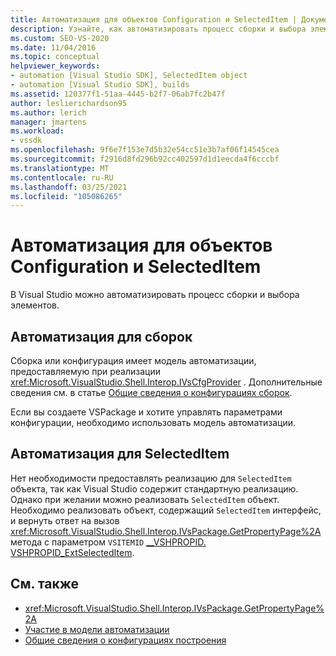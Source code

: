 ```yaml
---
title: Автоматизация для объектов Configuration и SelectedItem | Документация Майкрософт
description: Узнайте, как автоматизировать процесс сборки и выбора элементов Visual Studio с помощью объектов Configuration и SelectedItem в Interop Shell.
ms.custom: SEO-VS-2020
ms.date: 11/04/2016
ms.topic: conceptual
helpviewer_keywords:
- automation [Visual Studio SDK], SelectedItem object
- automation [Visual Studio SDK], builds
ms.assetid: 120377f1-51aa-4445-b2f7-06ab7fc2b47f
author: leslierichardson95
ms.author: lerich
manager: jmartens
ms.workload:
- vssdk
ms.openlocfilehash: 9f6e7f153e7d5b32e54cc51e3b7af06f14545cea
ms.sourcegitcommit: f2916d8fd296b92cc402597d1d1eecda4f6cccbf
ms.translationtype: MT
ms.contentlocale: ru-RU
ms.lasthandoff: 03/25/2021
ms.locfileid: "105086265"
---
```

# <a name="automation-for-configuration-and-selecteditem-objects"></a>Автоматизация для объектов Configuration и SelectedItem

В Visual Studio можно автоматизировать процесс сборки и выбора элементов.

## <a name="automation-for-builds"></a>Автоматизация для сборок

Сборка или конфигурация имеет модель автоматизации, предоставляемую при реализации <xref:Microsoft.VisualStudio.Shell.Interop.IVsCfgProvider> . Дополнительные сведения см. в статье [Общие сведения о конфигурациях сборок](../../ide/understanding-build-configurations.md).

Если вы создаете VSPackage и хотите управлять параметрами конфигурации, необходимо использовать модель автоматизации.

## <a name="automation-for-selecteditem"></a>Автоматизация для SelectedItem

Нет необходимости предоставлять реализацию для `SelectedItem` объекта, так как Visual Studio содержит стандартную реализацию. Однако при желании можно реализовать `SelectedItem` объект. Необходимо реализовать объект, содержащий `SelectedItem` интерфейс, и вернуть ответ на вызов <xref:Microsoft.VisualStudio.Shell.Interop.IVsPackage.GetPropertyPage%2A> метода с параметром `VSITEMID` [__VSHPROPID. VSHPROPID_ExtSelectedItem](<xref:Microsoft.VisualStudio.Shell.Interop.__VSHPROPID.VSHPROPID_ExtSelectedItem>).

## <a name="see-also"></a>См. также

- <xref:Microsoft.VisualStudio.Shell.Interop.IVsPackage.GetPropertyPage%2A>
- [Участие в модели автоматизации](../../extensibility/internals/contributing-to-the-automation-model.md)
- [Общие сведения о конфигурациях построения](../../ide/understanding-build-configurations.md)
